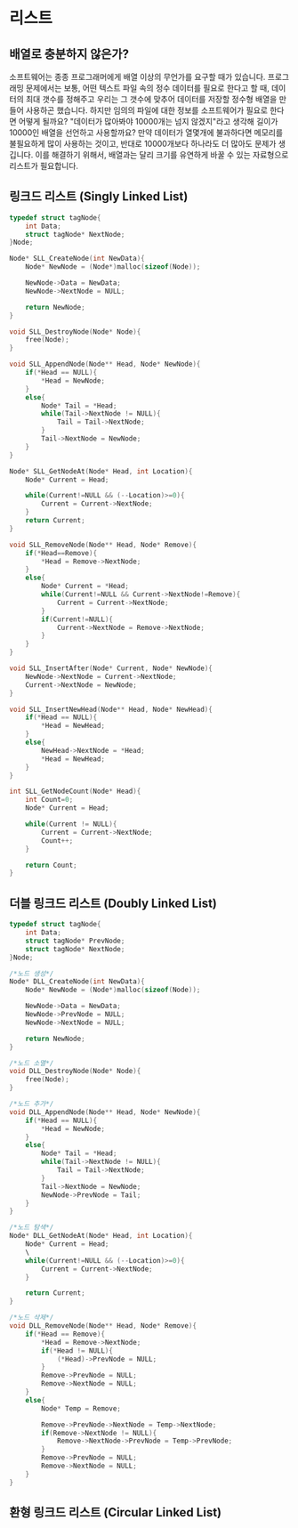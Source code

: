 # 리스트

## 배열로 충분하지 않은가?

소프트웨어는 종종 프로그래머에게 배열 이상의 무언가를 요구할 때가 있습니다.
프로그래밍 문제에서는 보통, 어떤 텍스트 파일 속의 정수 데이터를 필요로 한다고 할 때,
데이터의 최대 갯수를 정해주고 우리는 그 갯수에 맞추어 데이터를 저장할 정수형 배열을 만들어 사용하곤 했습니다.
하지만 임의의 파일에 대한 정보를 소프트웨어가 필요로 한다면 어떻게 될까요?
"데이터가 많아봐야 10000개는 넘지 않겠지"라고 생각해 길이가 10000인 배열을 선언하고 사용할까요?
만약 데이터가 열몇개에 불과하다면 메모리를 불필요하게 많이 사용하는 것이고, 반대로 10000개보다 하나라도 더 많아도 문제가 생깁니다.
이를 해결하기 위해서, 배열과는 달리 크기를 유연하게 바꿀 수 있는 자료형으로 리스트가 필요합니다.

## 링크드 리스트 (Singly Linked List)

```c
typedef struct tagNode{
    int Data;
    struct tagNode* NextNode;
}Node;
```

```c
Node* SLL_CreateNode(int NewData){
    Node* NewNode = (Node*)malloc(sizeof(Node));

    NewNode->Data = NewData;
    NewNode->NextNode = NULL;

    return NewNode;
}
```

```c
void SLL_DestroyNode(Node* Node){
    free(Node);
}
```

```c
void SLL_AppendNode(Node** Head, Node* NewNode){
    if(*Head == NULL){
        *Head = NewNode;
    }
    else{
        Node* Tail = *Head;
        while(Tail->NextNode != NULL){
            Tail = Tail->NextNode;
        }
        Tail->NextNode = NewNode;
    }
}
```

```c
Node* SLL_GetNodeAt(Node* Head, int Location){
    Node* Current = Head;

    while(Current!=NULL && (--Location)>=0){
        Current = Current->NextNode;
    }
    return Current;
}
```
```C
void SLL_RemoveNode(Node** Head, Node* Remove){
    if(*Head==Remove){
        *Head = Remove->NextNode;
    }
    else{
        Node* Current = *Head;
        while(Current!=NULL && Current->NextNode!=Remove){
            Current = Current->NextNode;
        }
        if(Current!=NULL){
            Current->NextNode = Remove->NextNode;
        }
    }
}
```

```c
void SLL_InsertAfter(Node* Current, Node* NewNode){
    NewNode->NextNode = Current->NextNode;
    Current->NextNode = NewNode;
}
```

```c
void SLL_InsertNewHead(Node** Head, Node* NewHead){
    if(*Head == NULL){
        *Head = NewHead;
    }
    else{
        NewHead->NextNode = *Head;
        *Head = NewHead;
    }
}
```

```c
int SLL_GetNodeCount(Node* Head){
    int Count=0;
    Node* Current = Head;

    while(Current != NULL){
        Current = Current->NextNode;
        Count++;
    }

    return Count;
}
```

## 더블 링크드 리스트 (Doubly Linked List)

```c
typedef struct tagNode{
    int Data;
    struct tagNode* PrevNode;
    struct tagNode* NextNode;
}Node;
```

```c
/*노드 생성*/
Node* DLL_CreateNode(int NewData){
    Node* NewNode = (Node*)malloc(sizeof(Node));

    NewNode->Data = NewData;
    NewNode->PrevNode = NULL;
    NewNode->NextNode = NULL;

    return NewNode;
}
```

```c
/*노드 소멸*/
void DLL_DestroyNode(Node* Node){
    free(Node);
}
```

```c
/*노드 추가*/
void DLL_AppendNode(Node** Head, Node* NewNode){
    if(*Head == NULL){
        *Head = NewNode;
    }
    else{
        Node* Tail = *Head;
        while(Tail->NextNode != NULL){
            Tail = Tail->NextNode;
        }
        Tail->NextNode = NewNode;
        NewNode->PrevNode = Tail;
    }
}
```

```c
/*노드 탐색*/
Node* DLL_GetNodeAt(Node* Head, int Location){
    Node* Current = Head;
    \
    while(Current!=NULL && (--Location)>=0){
        Current = Current->NextNode;
    }

    return Current;
}
```

```c
/*노드 삭제*/
void DLL_RemoveNode(Node** Head, Node* Remove){
    if(*Head == Remove){
        *Head = Remove->NextNode;
        if(*Head != NULL){
            (*Head)->PrevNode = NULL;
        }
        Remove->PrevNode = NULL;
        Remove->NextNode = NULL;
    }
    else{
        Node* Temp = Remove;

        Remove->PrevNode->NextNode = Temp->NextNode;
        if(Remove->NextNode != NULL){
            Remove->NextNode->PrevNode = Temp->PrevNode;
        }
        Remove->PrevNode = NULL;
        Remove->NextNode = NULL;
    }
}
```

## 환형 링크드 리스트 (Circular Linked List)

